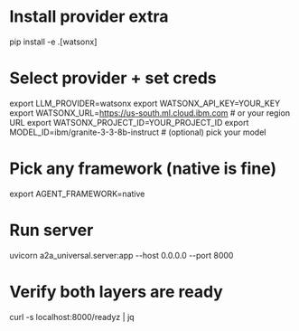# Install provider extra
pip install -e .[watsonx]

# Select provider + set creds
export LLM_PROVIDER=watsonx
export WATSONX_API_KEY=YOUR_KEY
export WATSONX_URL=https://us-south.ml.cloud.ibm.com          # or your region URL
export WATSONX_PROJECT_ID=YOUR_PROJECT_ID
export MODEL_ID=ibm/granite-3-3-8b-instruct                    # (optional) pick your model

# Pick any framework (native is fine)
export AGENT_FRAMEWORK=native

# Run server
uvicorn a2a_universal.server:app --host 0.0.0.0 --port 8000

# Verify both layers are ready
curl -s localhost:8000/readyz | jq

